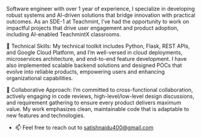 Software engineer with over 1 year of experience, I specialize in developing robust systems and AI-driven solutions that bridge innovation with practical outcomes. As an SDE-1 at Teachmint, I’ve had the opportunity to work on impactful projects that drive user engagement and product adoption, including AI-enabled TeachmintX classrooms.

🔹 Technical Skills: My technical toolkit includes Python, Flask, REST APIs, and Google Cloud Platform, and I’m well-versed in cloud deployments, microservices architecture, and end-to-end feature development. I have also implemented scalable backend solutions and designed POCs that evolve into reliable products, empowering users and enhancing organizational capabilities.

🔹 Collaborative Approach: I’m committed to cross-functional collaboration, actively engaging in code reviews, high-level/low-level design discussions, and requirement gathering to ensure every product delivers maximum value. My work emphasizes clean, maintainable code that is adaptable to new features and technologies.

- 📫 Feel free to reach out to satishnaidu400@gmail.com


<!---
Satishnaidu58/Satishnaidu58 is a ✨ special ✨ repository because its `README.md` (this file) appears on your GitHub profile.
You can click the Preview link to take a look at your changes.
--->
